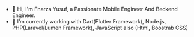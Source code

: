 - 👋 Hi, I'm Fharza Yusuf, a Passionate Mobile Engineer And Beckend Engineer.
- 🌱 I’m currently working with Dart(Flutter Framework), Node.js, PHP(Laravel/Lumen Framework), JavaScript also (Html, Boostrab CSS)

